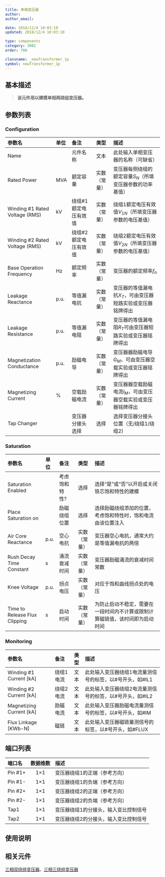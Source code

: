 ```yaml
---
title: 单相变压器
author: 
author_email:

date: 2018/12/4 10:03:10
updated: 2018/12/4 10:03:10

type: components
category: 3001
order: 700

classname: _newTransformer_1p
symbol: newTransformer_1p
---
```

## 基本描述

<!-- ![变压器](./变压器.png) -->
> **该元件用以建模单相两绕组变压器。**

## 参数列表
### Configuration
| 参数名 | 单位 | 备注 | 类型 | 描述 |
| :--- | :--- | :--- | :--: | :--- |
| Name |  | 元件名称 | 文本 | 此处输入单相变压器的名称（可缺省） |
| Rated Power | MVA | 额定容量 | 实数（常量） | 变压器每侧绕组的额定容量$S_N$（所填变压器参数的功率基值） |
| Winding #1 Rated Voltage (RMS) | kV | 绕组#1额定电压有效值 | 实数（常量） | 绕组1额定电压有效值$V_{1N}$（所填变压器参数的电压基值） |
| Winding #2 Rated Voltage (RMS) | kV | 绕组#2额定电压有效值 | 实数（常量） | 绕组2额定电压有效值$V_{2N}$（所填变压器参数的电压基值） |
| Base Operation Frequency | Hz | 额定频率 | 实数（常量） | 变压器的额定频率$f_n$ |
| Leakage Reactance | p.u. | 等值漏电抗 | 实数（常量） | 变压器的等值漏电抗$X_T$，可由变压器短路实验或变压器铭牌得出 |
| Leakage Resistance | p.u. | 等值漏电阻 | 实数（常量） | 变压器的等值漏电阻$R_T$可由变压器短路实验或变压器铭牌得出 |
| Magnetization Conductance | p.u. | 励磁电导 | 实数（常量） | 变压器器励磁电导$G_M$，可由变压器空载实验或变压器铭牌得出 |
| Magnetizing Current | % | 空载励磁电流 | 实数（常量） | 变压器器空载励磁电流$I_M$，可由变压器空载实验或变压器铭牌得出 |
| Tap Changer |  | 变压器分接头选择 | 选择 | 选择变压器分接头位置（无/绕组1/绕组2) |

### Saturation
| 参数名 | 单位 | 备注 | 类型 | 描述 |
| :--- | :--- | :--- | :--: | :--- |
| Saturation Enabled |  | 考虑饱和特性? | 选择 | 选择“是”或“否”以开启或关闭铁芯饱和特性的建模 |
| Place Saturation on |  | 励磁绕组位置 | 选择 | 选择励磁绕组添加的位置，考虑饱和特性时，饱和电流由该位置注入 |
| Air Core Reactance | p.u. | 空心电抗 | 实数（常量） | 变压器空心电抗，通常大约是等值漏电抗的两倍 |
| Rush Decay Time Constant | s | 涌流衰减时间 | 实数（常量） | 变压器励磁涌流的衰减时间常数 |
| Knee Voltage | p.u. | 拐点电压 | 实数（常量） | 对应于饱和曲线拐点处的电压 |
| Time to Release Flux Clipping | s | 启动时间 | 实数（常量） | 为防止启动不稳定，需要在一段时间内不计算或限制计算磁链值，该时间即为启动时间 |

### Monitoring
| 参数名 | 备注 | 类型 | 描述 |
| :--- | :--- | :--: | :--- |
| Winding #1 Current \[kA\] | 绕组1电流 | 文本 | 此处输入变压器绕组1电流量测信号的标签，以#号开头，如#IL1 |
| Winding #2 Current \[kA\] | 绕组2电流 | 文本 | 此处输入变压器绕组2电流量测信号的标签，以#号开头，如#IL2 |
| Magnetizing Current \[kA\] | 励磁电流 | 文本 | 此处输入变压器励磁电流量测信号的标签，以#号开头，如#IM |
| Flux Linkage \[KWb-N\] | 磁链 | 文本 | 此处输入变压器磁链量测信号的标签，以#号开头，如#FLUX |


## 端口列表

| 端口名 | 数据维数 | 描述 |
| :--- | :--:  | :--- |
| Pin #1+ | 1×1 |变压器绕组1的正端（参考方向）|
| Pin #1- | 1×1 |变压器绕组1的负端（参考方向）|
| Pin #2+ | 1×1 |变压器绕组2的正端（参考方向）|
| Pin #2- | 1×1 |变压器绕组2的负端（参考方向）|
| Tap1 | 1×1 |变压器绕组1的分接头，输入变比控制信号 |
| Tap2 | 1×1 |变压器绕组2的分接头，输入变比控制信号 |

## 使用说明



## 相关元件

[三相双绕组变压器](../../ThreePhaseComp/Transformer_3p2w/index.md)、[三相三绕组变压器](../../ThreePhaseComp/Transformer_3p3w/index.md)
